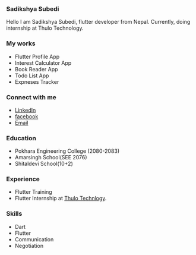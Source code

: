### Sadikshya Subedi
Hello I am Sadikshya Subedi, flutter developer from Nepal. Currently, doing internship at Thulo Technology.


### My works
- Flutter Profile App
- Interest Calculator App
- Book Reader App
- Todo List App
- Expneses Tracker

### Connect with me
- [LinkedIn](https://www.linkedin.com/in/sadikshya-subedi-70b0842a5/)
- [facebook](https://www.facebook.com/sadhikshya.subedi/)
- [Email](mailto:sadikshyasubedi62@gmail.com)

### Education
- Pokhara Engineering College (2080-2083)
- Amarsingh  School(SEE 2076)
- Shitaldevi School(10+2)

### Experience
- Flutter Training
- Flutter Internship at [Thulo Technlogy](https://thulotechnology.com/).
  
### Skills
- Dart
- Flutter
- Communication
- Negotiation
